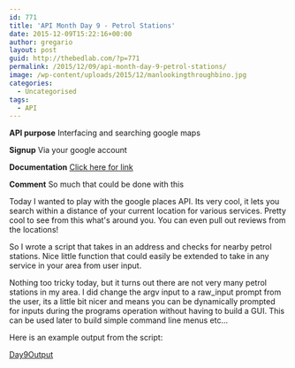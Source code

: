 ```yaml
---
id: 771
title: 'API Month Day 9 - Petrol Stations'
date: 2015-12-09T15:22:16+00:00
author: gregario
layout: post
guid: http://thebedlab.com/?p=771
permalink: /2015/12/09/api-month-day-9-petrol-stations/
image: /wp-content/uploads/2015/12/manlookingthroughbino.jpg
categories:
  - Uncategorised
tags:
  - API
---
```

**API purpose** Interfacing and searching google maps
  
**Signup** Via your google account
  
**Documentation** [Click here for link](https://developers.google.com/places/)
  
**Comment** So much that could be done with this

Today I wanted to play with the google places API. Its very cool, it lets you search within a distance of your current location for various services. Pretty cool to see from this what's around you. You can even pull out reviews from the locations!

So I wrote a script that takes in an address and checks for nearby petrol stations. Nice little function that could easily be extended to take in any service in your area from user input.

Nothing too tricky today, but it turns out there are not very many petrol stations in my area. I did change the argv input to a raw_input prompt from the user, its a little bit nicer and means you can be dynamically prompted for inputs during the programs operation without having to build a GUI. This can be used later to build simple command line menus etc...

Here is an example output from the script:

[Day9Output](/wp-content/uploads/2015/12/Day9Output.jpg)
